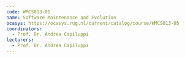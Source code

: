 ```yaml
---
code: WMCS013-05
name: Software Maintenance and Evolution
ocasys: https://ocasys.rug.nl/current/catalog/course/WMCS013-05
coordinators:
  - Prof. Dr. Andrea Capiluppi
lecturers:
  - Prof. Dr. Andrea Capiluppi
---
```


